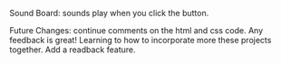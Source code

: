 Sound Board: sounds play when you click the button.

Future Changes: continue comments on the html and css code. Any feedback is great! Learning to how to incorporate more these projects together. Add a readback feature. 
